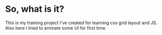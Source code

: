 # So, what is it?
This is my training project I've created for learning css grid layout and JS. Also here I tried to animate some UI for first time.
